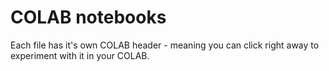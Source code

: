 # COLAB notebooks

Each file has it's own COLAB header - meaning you can click right away to experiment with it in your COLAB. 
